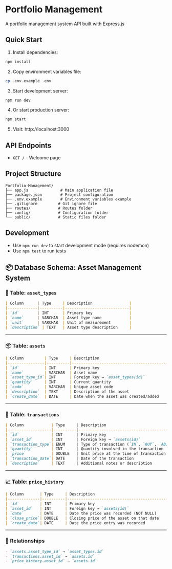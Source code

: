 # Portfolio Management

A portfolio management system API built with Express.js

## Quick Start

1. Install dependencies:
```bash
npm install
```

2. Copy environment variables file:
```bash
cp .env.example .env
```

3. Start development server:
```bash
npm run dev
```

4. Or start production server:
```bash
npm start
```

5. Visit: http://localhost:3000

## API Endpoints

- `GET /` - Welcome page

## Project Structure

```
Portfolio-Management/
├── app.js              # Main application file
├── package.json        # Project configuration
├── .env.example        # Environment variables example
├── .gitignore         # Git ignore file
├── routes/            # Routes folder
├── config/            # Configuration folder
└── public/            # Static files folder
```

## Development

- Use `npm run dev` to start development mode (requires nodemon)
- Use `npm test` to run tests

## 📦 Database Schema: Asset Management System

### 🧱 Table: `asset_types`

```markdown
| Column      | Type     | Description                |
|-------------|----------|----------------------------|
| `id`        | INT      | Primary key                |
| `name`      | VARCHAR  | Asset type name            |
| `unit`      | VARCHAR  | Unit of measurement        |
| `description` | TEXT   | Asset type description     |
```

---

### 📦 Table: `assets`

```markdown
| Column         | Type     | Description                              |
|----------------|----------|------------------------------------------|
| `id`           | INT      | Primary key                              |
| `name`         | VARCHAR  | Asset name                               |
| `asset_type_id`| INT      | Foreign key → `asset_types(id)`          |
| `quantity`     | INT      | Current quantity                         |
| `code`         | VARCHAR  | Unique asset code                        |
| `description`  | TEXT     | Description of the asset                 |
| `create_date`  | DATE     | Date when the asset was created/added    |
```

---

### 💸 Table: `transactions`

```markdown
| Column            | Type     | Description                                 |
|-------------------|----------|---------------------------------------------|
| `id`              | INT      | Primary key                                 |
| `asset_id`        | INT      | Foreign key → `assets(id)`                  |
| `transaction_type`| ENUM     | Type of transaction (`IN`, `OUT`, `ADJUSTMENT`) |
| `quantity`        | INT      | Quantity involved in the transaction        |
| `price`           | DOUBLE   | Unit price at the time of transaction       |
| `transaction_date`| DATE     | Date of the transaction                     |
| `description`     | TEXT     | Additional notes or description             |
```

---

### 📈 Table: `price_history`

```markdown
| Column       | Type     | Description                                |
|--------------|----------|--------------------------------------------|
| `id`         | INT      | Primary key                                |
| `asset_id`   | INT      | Foreign key → `assets(id)`                 |
| `date`       | DATE     | Date the price was recorded (NOT NULL)     |
| `close_price`| DOUBLE   | Closing price of the asset on that date    |
| `create_date`| DATE     | Date the price entry was recorded          |
```

---

### 🔗 Relationships

```markdown
- `assets.asset_type_id` → `asset_types.id`
- `transactions.asset_id` → `assets.id`
- `price_history.asset_id` → `assets.id`
```
